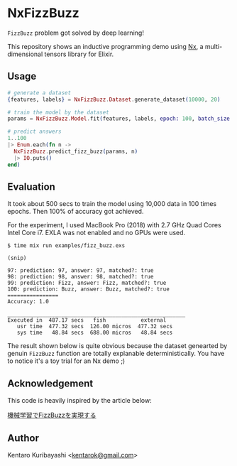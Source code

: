 # NxFizzBuzz

`FizzBuzz` problem got solved by deep learning!

This repository shows an inductive programming demo using [Nx](https://github.com/elixir-nx/nx), a multi-dimensional tensors library for Elixir.

## Usage

```elixir
# generate a dataset
{features, labels} = NxFizzBuzz.Dataset.generate_dataset(10000, 20)

# train the model by the dataset
params = NxFizzBuzz.Model.fit(features, labels, epoch: 100, batch_size: 50, hidden_size: 8)

# predict answers
1..100
|> Enum.each(fn n ->
  NxFizzBuzz.predict_fizz_buzz(params, n)
  |> IO.puts()
end)
```

## Evaluation

It took about 500 secs to train the model using 10,000 data in 100 times epochs. Then 100% of accuracy got achieved.

For the experiment, I used MacBook Pro (2018) with 2.7 GHz Quad Cores Intel Core i7. EXLA was not enabled and no GPUs were used.

```
$ time mix run examples/fizz_buzz.exs

(snip)

97: prediction: 97, answer: 97, matched?: true
98: prediction: 98, answer: 98, matched?: true
99: prediction: Fizz, answer: Fizz, matched?: true
100: prediction: Buzz, answer: Buzz, matched?: true
================
Accuracy: 1.0

________________________________________________________
Executed in  487.17 secs   fish           external
   usr time  477.32 secs  126.00 micros  477.32 secs
   sys time   48.84 secs  688.00 micros   48.84 secs
```

The result shown below is quite obvious because the dataset genearted by genuin `FizzBuzz` function are totally explanable deterministically. You have to notice it's a toy trial for an Nx demo ;)

## Acknowledgement

This code is heavily inspired by the article below:

[機械学習でFizzBuzzを実現する](https://zenn.dev/tokoroten/articles/c311cf6e3fc8ac)

## Author

Kentaro Kuribayashi &lt;kentarok@gmail.com&gt;
